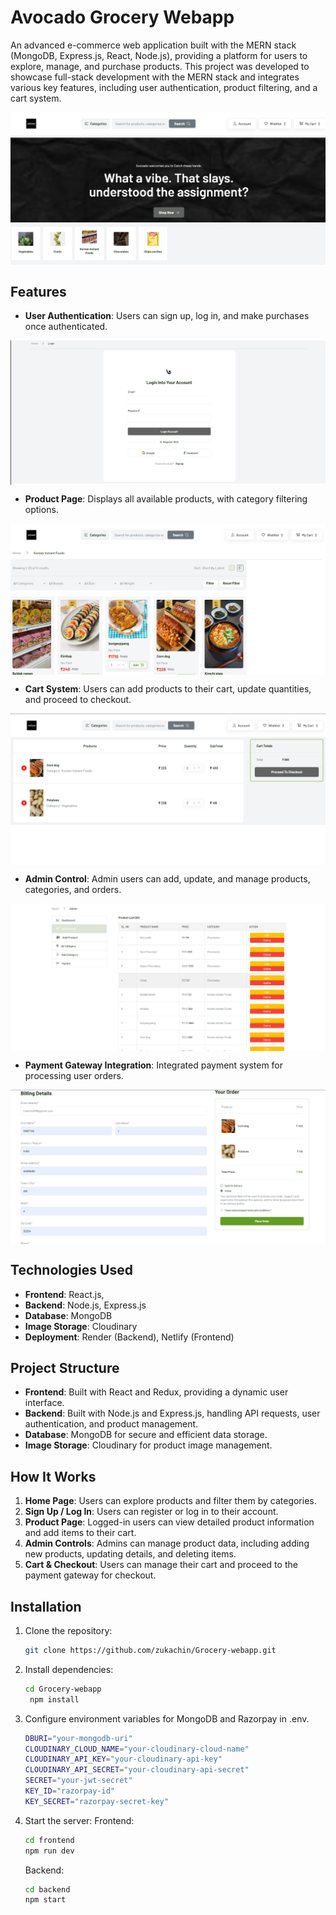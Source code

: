 # Avocado Grocery Webapp
An advanced e-commerce web application built with the MERN stack (MongoDB, Express.js, React, Node.js), providing a platform for users to explore, manage, and purchase products. This project was developed to showcase full-stack development with the MERN stack and integrates various key features, including user authentication, product filtering, and a cart system.
<p>
   <img src="Evidence/front_page.png"  align="center" ">
</p>

## Features

- **User Authentication**: Users can sign up, log in, and make purchases once authenticated.
<p>
   <img src="Evidence/login.png"  align="center" ">
</p>  

- **Product Page**: Displays all available products, with category filtering options.
<p>
   <img src="Evidence/products.png"  align="center" ">
</p>

- **Cart System**: Users can add products to their cart, update quantities, and proceed to checkout.
<p>
   <img src="Evidence/cart.png"  align="center" ">
</p> 

- **Admin Control**: Admin users can add, update, and manage products, categories, and orders.
<p>
   <img src="Evidence/admin.png"  align="center" ">
</p> 

- **Payment Gateway Integration**: Integrated payment system for processing user orders.
<p>
   <img src="Evidence/checkout.png"  align="center" ">
</p> 

## Technologies Used

- **Frontend**: React.js,
- **Backend**: Node.js, Express.js
- **Database**: MongoDB
- **Image Storage**: Cloudinary
- **Deployment**: Render (Backend), Netlify (Frontend)

## Project Structure

- **Frontend**: Built with React and Redux, providing a dynamic user interface.
- **Backend**: Built with Node.js and Express.js, handling API requests, user authentication, and product management.
- **Database**: MongoDB for secure and efficient data storage.
- **Image Storage**: Cloudinary for product image management.

## How It Works

1. **Home Page**: Users can explore products and filter them by categories.
2. **Sign Up / Log In**: Users can register or log in to their account.
3. **Product Page**: Logged-in users can view detailed product information and add items to their cart.
4. **Admin Controls**: Admins can manage product data, including adding new products, updating details, and deleting items.
5. **Cart & Checkout**: Users can manage their cart and proceed to the payment gateway for checkout.

## Installation

1. Clone the repository:
   ```bash
   git clone https://github.com/zukachin/Grocery-webapp.git
   ```
2. Install dependencies:
   ```bash
   cd Grocery-webapp
    npm install
   ```
3. Configure environment variables for MongoDB and Razorpay in .env.
    ```bash
    DBURI="your-mongodb-uri"
    CLOUDINARY_CLOUD_NAME="your-cloudinary-cloud-name"
    CLOUDINARY_API_KEY="your-cloudinary-api-key"
    CLOUDINARY_API_SECRET="your-cloudinary-api-secret"
    SECRET="your-jwt-secret"
    KEY_ID="razorpay-id"
    KEY_SECRET="razorpay-secret-key"
   ```
4. Start the server:
   Frontend:
    ```bash
   cd frontend
   npm run dev
   ```
   Backend:
     ```bash
   cd backend
   npm start
   ```


